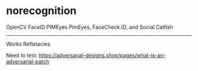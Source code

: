 # norecognition

OpenCV
FaceID
PIMEyes
PimEyes, FaceCheck.ID, and Social Catfish

----
Works
Refletacles



Need to test:
https://adversarial-designs.shop/pages/what-is-an-adversarial-patch
